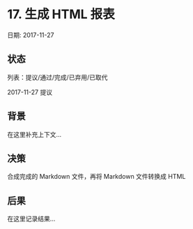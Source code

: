 # 17. 生成 HTML 报表

日期: 2017-11-27

## 状态

列表：提议/通过/完成/已弃用/已取代

2017-11-27 提议

## 背景

在这里补充上下文...

## 决策

合成完成的 Markdown 文件，再将 Markdown 文件转换成 HTML

## 后果

在这里记录结果...
